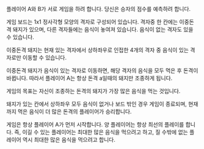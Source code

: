 플레이어 A와 B가 서로 게임을 하려 합니다. 당신은 승자의 점수를 예측하려 합니다.

게임 보드는 1x1 정사각형 모양의 격자로 구성되어 있습니다. 격자중 한 칸에는 이중돈격 돼지가 있으며, 다른 격자들에는 음식이 놓여져 있습니다. 음식이 없는 격자도 있을 수 있습니다.

이중돈격 돼지는 현재 있는 격자에서 상하좌우로 인접한 4개의 격자 중 음식이 있는 격자로만 이동할 수 있습니다.

이중돈격 돼지가 음식이 있는 격자로 이동하면, 해당 격자의 음식을 모두 먹은 후 돈격이 바뀝니다. 따라서 플레이어 A는 항상 돈격 a일때의 돼지만 조종하게 됩니다.

게임의 목표는 자신이 조종하는 돈격의 돼지가 가장 많은 음식을 먹는 것입니다.

돼지가 있는 칸에서 상하좌우 모두 음식이 없거나 보드 밖인 경우 게임이 종료되며, 현재까지 먹은 음식이 더 많은 돈격의 플레이어가 승리합니다.

게임은 항상 플레이어 A가 먼저 시작합니다. 양 플레이어는 항상 최선의 플레이를 합니다. 즉, 이길 수 있는 플레이어는 최대한 많은 음식을 먹으려고 하고, 질 수밖에 없는 플레이어 역시 최대한 많은 음식을 먹으려고 합니다.

